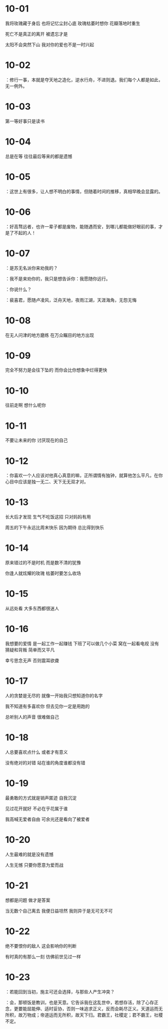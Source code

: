 # 10-01

我将玫瑰藏于身后 也将记忆尘封心底 玫瑰枯萎时想你 花瓣落地时重生

死亡不是真正的离开 被遗忘才是

太阳不会突然下山 我对你的爱也不是一时兴起

# 10-02

：修行一事，本就是夺天地之造化，逆水行舟，不进则退。我们每个人都是如此，无一例外。

# 10-03

第一等好事只是读书

# 10-04

总是在等 往往最后等来的都是遗憾

# 10-05

：这世上有很多，让人想不明白的事情，但随着时间的推移，真相早晚会显露的。

# 10-06

：好高骛远者，也许一辈子都是废物，能随遇而安，到哪儿都能做好眼前的事，才是了不起的人！

# 10-07

：是苏无名派你来劝我的？

：我不是来劝你的，我只是想告诉你：我愿随你远行。

：你说什么？

：裴喜君，愿随卢凌风，泛舟天地，夜雨江湖，天涯海角，无怨无悔

# 10-08

在无人问津的地方磨练 在万众瞩目的地方出现

# 10-09

完全不努力是会往下坠的 而你会比你想象中烂得更快

# 10-10

往前走啊 想什么呢你

# 10-11

不要让未来的你 讨厌现在的自己

# 10-12

：你喜欢一个人应该对他真心真意的嘛，正所谓情有独钟，就算他怎么平凡，在你心目中应该是独一无二、天下无无双才对。

# 10-13

长大后才发现 生气不吃饭这招 只对妈妈有用

周五的下午永远比周末快乐 因为期待 总比得到快乐

# 10-14

原来错过的不是时机 而是数不清的犹豫

你逢人就炫耀的玫瑰 枯萎时要怎么收场

# 10-15

从远处看 大多东西都很迷人

# 10-16

我想要的爱情 是一起工作一起赚钱 下班了可以做几个小菜 窝在一起看电视 没有猜疑和背叛 简单而又平凡

幸亏思念无声 否则震耳欲聋

# 10-17

人的贪婪是无尽的 就像一开始我只想知道你的名字

我不知道有多喜欢你 但去见你一定是用跑的

总听别人的声音 很难做自己

# 10-18

人总要喜欢点什么 或者才有意义

没有绝对的对错 站在谁的角度谁都没有错

# 10-19

最勇敢的方式就是销声匿迹 自我沉淀

见过花开就好 不必在乎花属于谁

我高喊无爱者自由 可余光还是看向了被爱者

# 10-20

人生最难的就是没有遗憾

人生无憾 只要你愿意为爱而战

# 10-21

想都是问题 做才是答案

当无数个自己离去 我便日益坦然 我则异于是无可无不可

# 10-22

绝不要恨你的敌人 这会影响你的判断

有时真的有那么一刻 彷佛前世见过一样

# 10-23

：若能回到当初，施主可还会选择，与那些人产生冲突？

：会，那顿饭是教训，也是天意。它告诉我在这乱世中，若想存活，除了心存正念，更要能屈能伸、适时妥协，否则一味追求正义，反而会耗尽正义。天道运而无所积，故万物成；帝道运而无所积，故天下归。君霸王，社稷定；君不霸王，社稷不定。